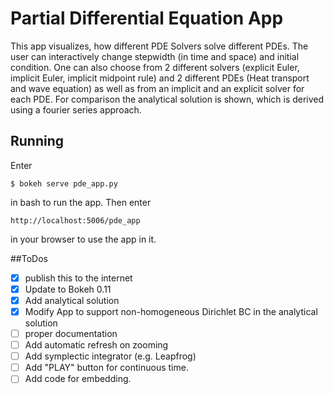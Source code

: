 # Partial Differential Equation App
This app visualizes, how different PDE Solvers solve different PDEs. The user can interactively change stepwidth (in time and space) and initial condition. One can also choose from 2 different solvers (explicit Euler, implicit Euler, implicit midpoint rule) and 2 different PDEs (Heat transport and wave equation) as well as from an implicit and an explicit solver for each PDE. For comparison the analytical solution is shown, which is derived using a fourier series approach.

## Running
Enter 
```
$ bokeh serve pde_app.py
```
in bash to run the app. Then enter
```
http://localhost:5006/pde_app
```
in your browser to use the app in it.

##ToDos
- [x] publish this to the internet
- [x] Update to Bokeh 0.11
- [x] Add analytical solution
- [x] Modify App to support non-homogeneous Dirichlet BC in the analytical solution
- [ ] proper documentation
- [ ] Add automatic refresh on zooming
- [ ] Add symplectic integrator (e.g. Leapfrog)
- [ ] Add "PLAY" button for continuous time.
- [ ] Add code for embedding.

